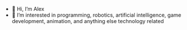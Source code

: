 - 👋 Hi, I’m Alex
- 👀 I’m interested in programming, robotics, artificial intelligence, game development, animation, and anything else technology related

